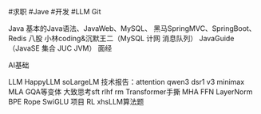 #求职 #Jave #开发 #LLM 
Git

Java
基本的Java语法、JavaWeb、MySQL、 黑马SpringMVC、SpringBoot、Redis
八股 小林coding&沉默王二（MySQL 计网 消息队列） JavaGuide（JavaSE 集合 JUC JVM）
面经

AI基础

LLM
HappyLLM soLargeLM
技术报告：attention qwen3 dsr1 v3 minimax MLA GQA等变体
大致思考sft rlhf rm
Transformer手撕 MHA FFN LayerNorm BPE Rope SwiGLU
项目 RL 
xhsLLM算法题

